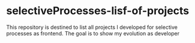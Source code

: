 # selectiveProcesses-lisf-of-projects
This repository is destined to list all projects I developed for selective processes as frontend. The goal is to show my evolution as developer
